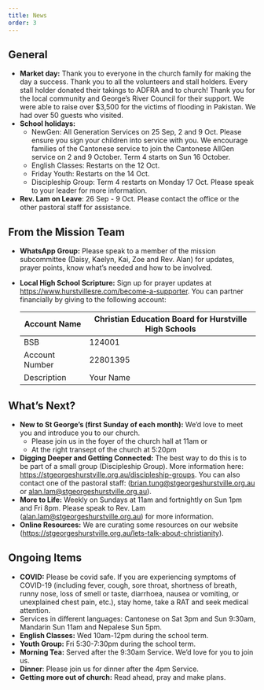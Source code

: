 ```yaml
---
title: News
order: 3
---
```


## General
- **Market day:** Thank you to everyone in the church family for making the day a success. Thank you
to all the volunteers and stall holders. Every stall holder donated their takings to ADFRA and to church! Thank you for the local community and George’s River Council for their support. We were able to raise over $3,500 for the victims of flooding in Pakistan. We had over 50 guests who visited.
- **School holidays:**
  - NewGen: All Generation Services on 25 Sep, 2 and 9 Oct. Please ensure you sign your children into service with you. We encourage families of the Cantonese service to join the Cantonese AllGen service on 2 and 9 October. Term 4 starts on Sun 16 October.
  - English Classes: Restarts on the 12 Oct.
  - Friday Youth: Restarts on the 14 Oct.
  - Discipleship Group: Term 4 restarts on Monday 17 Oct. Please speak to your leader for more information.
- **Rev. Lam on Leave**: 26 Sep - 9 Oct. Please contact the office or the other pastoral staff for assistance.

## From the Mission Team
- **WhatsApp Group:** Please speak to a member of the mission subcommittee (Daisy, Kaelyn, Kai, Zoe and Rev. Alan) for updates, prayer points, know what’s needed and how to be involved.
- **Local High School Scripture:** Sign up for prayer updates at https://www.hurstvillesre.com/become-a-supporter. You can partner financially by giving to the following account:


  | Account Name | Christian Education Board for Hurstville High Schools |
  |----|----|
  | BSB | 124001 |
  | Account Number | 22801395 |
  | Description | Your Name |

## What’s Next?
- **New to St George’s (first Sunday of each month):** We’d love to meet you and introduce you to our church.
  - Please join us in the foyer of the church hall at 11am or
  - At the right transept of the church at 5:20pm
- **Digging Deeper and Getting Connected:** The best way to do this is to be part of a small group (Discipleship Group). More information here: https://stgeorgeshurstville.org.au/discipleship-groups. You can also contact one of the pastoral staff: (brian.tung@stgeorgeshurstville.org.au or alan.lam@stgeorgeshurstville.org.au).
- **More to Life:** Weekly on Sundays at 11am and fortnightly on Sun 1pm and Fri 8pm. Please speak to Rev. Lam (alan.lam@stgeorgeshurstville.org.au) for more information.
- **Online Resources:** We are curating some resources on our website (https://stgeorgeshurstville.org.au/lets-talk-about-christianity).


## Ongoing Items
- **COVID:** Please be covid safe. If you are experiencing symptoms of COVID-19 (including fever,
cough, sore throat, shortness of breath, runny nose, loss of smell or taste, diarrhoea, nausea or
vomiting, or unexplained chest pain, etc.), stay home, take a RAT and seek medical attention.
- Services in different languages: Cantonese on Sat 3pm and Sun 9:30am, Mandarin Sun 11am
and Nepalese Sun 5pm.
- **English Classes:** Wed 10am-12pm during the school term.
- **Youth Group:** Fri 5:30-7:30pm during the school term.
- **Morning Tea:** Served after the 9:30am Service. We’d love for you to join us.
- **Dinner**: Please join us for dinner after the 4pm Service.
- **Getting more out of church:** Read ahead, pray and make plans.
